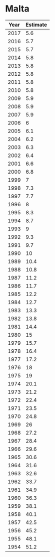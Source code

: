 # Malta

| Year | Estimate |
| ---- | -------- |
| 2017 | 5.6 |
| 2016 | 5.7 |
| 2015 | 5.7 |
| 2014 | 5.8 |
| 2013 | 5.8 |
| 2012 | 5.8 |
| 2011 | 5.8 |
| 2010 | 5.8 |
| 2009 | 5.9 |
| 2008 | 5.9 |
| 2007 | 5.9 |
| 2006 | 6 |
| 2005 | 6.1 |
| 2004 | 6.2 |
| 2003 | 6.3 |
| 2002 | 6.4 |
| 2001 | 6.6 |
| 2000 | 6.8 |
| 1999 | 7 |
| 1998 | 7.3 |
| 1997 | 7.7 |
| 1996 | 8 |
| 1995 | 8.3 |
| 1994 | 8.7 |
| 1993 | 9 |
| 1992 | 9.3 |
| 1991 | 9.7 |
| 1990 | 10 |
| 1989 | 10.4 |
| 1988 | 10.8 |
| 1987 | 11.2 |
| 1986 | 11.7 |
| 1985 | 12.2 |
| 1984 | 12.7 |
| 1983 | 13.3 |
| 1982 | 13.8 |
| 1981 | 14.4 |
| 1980 | 15 |
| 1979 | 15.7 |
| 1978 | 16.4 |
| 1977 | 17.2 |
| 1976 | 18 |
| 1975 | 19 |
| 1974 | 20.1 |
| 1973 | 21.2 |
| 1972 | 22.4 |
| 1971 | 23.5 |
| 1970 | 24.8 |
| 1969 | 26 |
| 1968 | 27.2 |
| 1967 | 28.4 |
| 1966 | 29.6 |
| 1965 | 30.6 |
| 1964 | 31.6 |
| 1963 | 32.6 |
| 1962 | 33.7 |
| 1961 | 34.9 |
| 1960 | 36.3 |
| 1959 | 38.1 |
| 1958 | 40.1 |
| 1957 | 42.5 |
| 1956 | 45.2 |
| 1955 | 48.1 |
| 1954 | 51.2 |